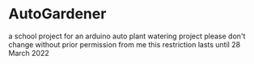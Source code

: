 # AutoGardener
a school project for an arduino auto plant watering project 
please don't change without prior permission from me 
this restriction lasts until 28 March 2022 
